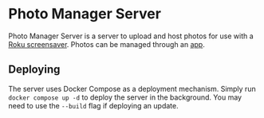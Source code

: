 # Photo Manager Server

Photo Manager Server is a server to upload and host photos for use with a [Roku screensaver](https://github.com/mloft74/roku_local_photos). Photos can be managed through an [app](https://github.com/mloft74/photo-manager-client).

## Deploying

The server uses Docker Compose as a deployment mechanism. Simply run `docker compose up -d` to deploy the server in the background. You may need to use the `--build` flag if deploying an update.
